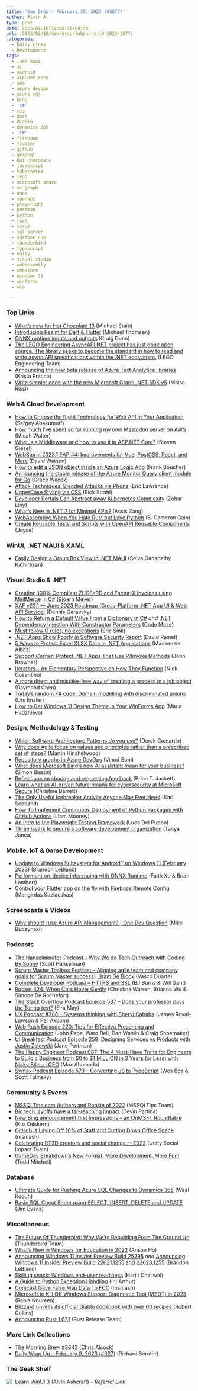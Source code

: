 ```yaml
---
title: 'Dew Drop – February 10, 2023 (#3877)'
author: Alvin A.
type: post
date: 2023-02-10T12:08:18+00:00
url: /2023/02/10/dew-drop-february-10-2023-3877/
categories:
  - Daily Links
  - Development
tags:
  - .net maui
  - ai
  - android
  - asp.net core
  - aws
  - azure devops
  - azure sql
  - bing
  - 'c#'
  - css
  - dart
  - diablo
  - dynamics 365
  - 'f#'
  - firebase
  - flutter
  - github
  - graphql
  - hot chocolate
  - javascript
  - kubernetes
  - lego
  - microsoft azure
  - ms graph
  - onnx
  - openapi
  - playwright
  - postman
  - python
  - rust
  - scrum
  - sql server
  - surface duo
  - thunderbird
  - typescript
  - unity
  - visual studio
  - webassembly
  - webstorm
  - windows 11
  - winforms
  - wsa

---
```

### <a name="top"></a>Top Links

  * <a href="https://chillicream.com/blog/2023/02/08/new-in-hot-chocolate-13" target="_blank" rel="noopener">What&#8217;s new for Hot Chocolate 13</a> (Michael Staib)
  * <a href="https://medium.com/dartlang/introducing-realm-for-dart-flutter-e30cb05eb313?source=rss----23738d481ce8---4" target="_blank" rel="noopener">Introducing Realm for Dart & Flutter</a> (Michael Thomsen)
  * <a href="https://devblogs.microsoft.com/surface-duo/onnx-machine-learning-2/" target="_blank" rel="noopener">ONNX runtime inputs and outputs</a> (Craig Dunn)
  * <a href="https://twitter.com/LEGOEngineering/status/1623255496030388227" target="_blank" rel="noopener">The LEGO Engineering AsyncAPI.NET project has just gone open source. The library seeks to become the standard in how to read and write async API specifications within the .NET ecosystem.</a> (LEGO Engineering Team)
  * <a href="https://devblogs.microsoft.com/azure-sdk/announcing-the-new-beta-release-of-azure-text-analytics-libraries/" target="_blank" rel="noopener">Announcing the new beta release of Azure Text Analytics libraries</a> (Krista Pratico)
  * <a href="https://devblogs.microsoft.com/microsoft365dev/write-simpler-code-with-the-new-microsoft-graph-net-sdk-v5/" target="_blank" rel="noopener">Write simpler code with the new Microsoft Graph .NET SDK v5</a> (Maisa Rissi)



### <a name="web"></a>Web & Cloud Development

  * <a href="https://www.grapecity.com/blogs/how-to-choose-the-right-technology-for-web-api-in-your-application" target="_blank" rel="noopener">How to Choose the Right Technology for Web API in Your Application</a> (Sergey Abakumoff)
  * <a href="https://www.micahwalter.com/how-much-ive-spent-so-far-running-my-own-mastodon-server-on-aws/" target="_blank" rel="noopener">How much I’ve spent so far running my own Mastodon server on AWS</a> (Micah Walter)
  * <a href="https://steven-giesel.com/blogPost/16535182-1fb0-4fa9-8ffa-7b90e1355e5b" target="_blank" rel="noopener">What is a Middleware and how to use it in ASP.NET Core?</a> (Steven Giesel)
  * <a href="https://blog.jetbrains.com/webstorm/2023/02/webstorm-2023-1-eap-4/" target="_blank" rel="noopener">WebStorm 2023.1 EAP #4: Improvements for Vue, PostCSS, React, and More</a> (David Watson)
  * <a href="https://www.frankysnotes.com/2023/02/how-to-edit-json-object-inside-azure.html" target="_blank" rel="noopener">How to edit a JSON object inside an Azure Logic App</a> (Frank Boucher)
  * <a href="https://devblogs.microsoft.com/azure-sdk/announcing-the-stable-release-of-the-azure-monitor-query-client-module-for-go/" target="_blank" rel="noopener">Announcing the stable release of the Azure Monitor Query client module for Go</a> (Grace Wilcox)
  * <a href="https://textslashplain.com/2023/02/09/attack-techniques-blended-attacks-via-phone/" target="_blank" rel="noopener">Attack Techniques: Blended Attacks via Phone</a> (Eric Lawrence)
  * <a href="https://weblog.west-wind.com/posts/2023/Feb/09/UpperCase-Styling-via-CSS" target="_blank" rel="noopener">UpperCase Styling via CSS</a> (Rick Strahl)
  * <a href="https://thenewstack.io/developer-portals-can-abstract-away-kubernetes-complexity/" target="_blank" rel="noopener">Developer Portals Can Abstract away Kubernetes Complexity</a> (Zohar Einy)
  * <a href="https://www.telerik.com/blogs/whats-new-dotnet-7-minimal-apis" target="_blank" rel="noopener">What’s New in .NET 7 for Minimal APIs?</a> (Assis Zang)
  * <a href="https://thenewstack.io/webassembly-when-you-hate-rust-but-love-python/" target="_blank" rel="noopener">WebAssembly: When You Hate Rust but Love Python</a> (B. Cameron Gain)
  * <a href="https://blog.postman.com/create-reusable-tests-and-scripts-with-openapi-reusable-components/" target="_blank" rel="noopener">Create Reusable Tests and Scripts with OpenAPI Reusable Components</a> (Joyce)



### <a name="silverlight"></a>WinUI, .NET MAUI & XAML

  * <a href="https://www.syncfusion.com/blogs/post/group-box-view-in-dotnet-maui.aspx?utm_source=alvinashcraft&utm_medium=email&utm_campaign=alvinashcraft_blog_edmfeb23" target="_blank" rel="noopener">Easily Design a Group Box View in .NET MAUI</a> (Selva Ganapathy Kathiresan)



### <a name="dotnet"></a>Visual Studio & .NET

  * <a href="https://www.textcontrol.com/blog/2023/02/09/creating-compliant-zugferd-and-facturx-invoices-using-mailmerge-in-csharp/" target="_blank" rel="noopener">Creating 100% Compliant ZUGFeRD and Factur-X Invoices using MailMerge in C#</a> (Bjoern Meyer)
  * <a href="https://community.devexpress.com/blogs/xaf/archive/2023/02/09/xaf-2023-1-roadmap-cross-platform-net-app-ui-and-web-api-service.aspx" target="_blank" rel="noopener">XAF v23.1 — June 2023 Roadmap (Cross-Platform .NET App UI & Web API Service)</a> (Dennis Garavsky)
  * <a href="https://code-maze.com/csharp-return-default-value-from-dictionary/" target="_blank" rel="noopener">How to Return a Default Value From a Dictionary in C#</a> _and_ <a href="https://code-maze.com/dotnet-using-constructor-injection/" target="_blank" rel="noopener">.NET Dependency Injection With Constructor Parameters</a> (Code Maze)
  * <a href="https://ericsink.com/native_aot/no_exceptions.html" target="_blank" rel="noopener">Must follow C rules, no exceptions</a> (Eric Sink)
  * <a href="https://visualstudiomagazine.com/articles/2023/02/09/net-app-security.aspx" target="_blank" rel="noopener">.NET Apps Show Poorly in Software Security Report</a> (David Ramel)
  * <a href="https://www.grapecity.com/blogs/5-ways-to-protect-excel-xlsx-data-in-net-applications" target="_blank" rel="noopener">5 Ways to Protect Excel XLSX Data in .NET Applications</a> (Mackenzie Albitz)
  * <a href="https://www.preemptive.com/support-corner-protect-net-apps-that-use-p-invoke-methods/" target="_blank" rel="noopener">Support Corner: Protect .NET Apps That Use P/Invoke Methods</a> (John Brawner)
  * <a href="https://www.devleader.ca/2023/02/10/iterators-an-elementary-perspective-on-how-they-function/" target="_blank" rel="noopener">Iterators – An Elementary Perspective on How They Function</a> (Nick Cosentino)
  * <a href="https://devblogs.microsoft.com/oldnewthing/20230209-00/?p=107812" target="_blank" rel="noopener">A more direct and mistake-free way of creating a process in a job object</a> (Raymond Chen)
  * <a href="https://www.planetgeek.ch/2023/02/09/todays-random-f-code-domain-modelling-with-discriminated-unions/" target="_blank" rel="noopener">Today’s random F# code: Domain modelling with discriminated unions</a> (Urs Enzler)
  * <a href="https://www.telerik.com/blogs/how-to-windows-11-design-theme-winforms-app" target="_blank" rel="noopener">How to Get Windows 11 Design Theme in Your WinForms App</a> (Maria Hadzhieva)



### <a name="design"></a>Design, Methodology & Testing

  * <a href="https://codeopinion.com/which-software-architecture-patterns-do-you-use/" target="_blank" rel="noopener">Which Software Architecture Patterns do you use?</a> (Derek Comartin)
  * <a href="https://nkdagility.com/blog/why-does-agile-focus-on-values-and-principles-rather-than-a-prescribed-set-of-steps/" target="_blank" rel="noopener">Why does Agile focus on values and principles rather than a prescribed set of steps?</a> (Martin Hinshelwood)
  * <a href="https://techcommunity.microsoft.com/t5/healthcare-and-life-sciences/repository-graphs-in-azure-devops/ba-p/3738791" target="_blank" rel="noopener">Repository graphs in Azure DevOps</a> (Vinod Soni)
  * <a href="https://www.techrepublic.com/article/microsoft-new-ai-assistant/" target="_blank" rel="noopener">What does Microsoft Bing&#8217;s new AI assistant mean for your business?</a> (Simon Bisson)
  * <a href="https://briantjackett.com/2023/02/09/reflections-on-sharing-and-requesting-feedback/" target="_blank" rel="noopener">Reflections on sharing and requesting feedback</a> (Brian T. Jackett)
  * <a href="https://www.microsoft.com/en-us/security/blog/2023/02/09/learn-what-an-ai-driven-future-means-for-cybersecurity-at-microsoft-secure/" target="_blank" rel="noopener">Learn what an AI-driven future means for cybersecurity at Microsoft Secure</a> (Christine Barrett)
  * <a href="https://availagility.co.uk/2023/02/09/the-only-useful-icebreaker-activity-anyone-may-ever-need/" target="_blank" rel="noopener">The Only Useful Icebreaker Activity Anyone May Ever Need</a> (Karl Scotland)
  * <a href="https://endjin.com/blog/2023/02/how-to-implement-continuous-deployment-of-python-packages-with-github-actions.html" target="_blank" rel="noopener">How To Implement Continuous Deployment of Python Packages with GitHub Actions</a> (Liam Mooney)
  * <a href="https://hackernoon.com/an-intro-to-the-playwright-testing-framework?source=rss" target="_blank" rel="noopener">An Intro to the Playwright Testing Framework</a> (Luca Del Puppo)
  * <a href="https://stackoverflow.blog/2023/02/09/three-layers-to-secure-a-software-development-organization/" target="_blank" rel="noopener">Three layers to secure a software development organization</a> (Tanya Janca)



### <a name="mobile"></a>Mobile, IoT & Game Development

  * <a href="https://blogs.windows.com/windows-insider/2023/02/09/update-to-windows-subsystem-for-android-on-windows-11-february-2023/" target="_blank" rel="noopener">Update to Windows Subsystem for Android™ on Windows 11 (February 2023)</a> (Brandon LeBlanc)
  * <a href="https://cloudblogs.microsoft.com/opensource/2023/02/08/performant-on-device-inferencing-with-onnx-runtime/" target="_blank" rel="noopener">Performant on-device inferencing with ONNX Runtime</a> (Faith Xu & Brian Lambert)
  * <a href="https://medium.com/flutter-community/control-your-flutter-app-on-the-fly-with-firebase-remote-config-d002ad294b01?source=rss----86fb29d7cc6a---4" target="_blank" rel="noopener">Control your Flutter app on the fly with Firebase Remote Config</a> (Mangirdas Kazlauskas)



### <a name="videos"></a>Screencasts & Videos

  * <a href="http://www.youtube.com/watch?v=pGbhg5ox7jc" target="_blank" rel="noopener">Why should I use Azure API Management? | One Dev Question</a> (Mike Budzynski)



### <a name="podcasts"></a>Podcasts

  * <a href="https://www.hanselminutes.com/879/why-we-do-tech-outreach-with-coding-by-sophy" target="_blank" rel="noopener">The Hanselminutes Podcast &#8211; Why We do Tech Outreach with Coding By Sophy</a> (Scott Hanselman)
  * <a href="https://scrummastertoolbox.libsyn.com/aligning-agile-team-and-company-goals-for-scrum-master-success-bram-de-block" target="_blank" rel="noopener">Scrum Master Toolbox Podcast &#8211; Aligning agile team and company goals for Scrum Master success | Bram De Block</a> (Vasco Duarte)
  * <a href="https://completedeveloperpodcast.com/https-and-ssl/" target="_blank" rel="noopener">Complete Developer Podcast &#8211; HTTPS and SSL</a> (BJ Burns & Will Gant)
  * <a href="http://relay.fm/rocket/424" target="_blank" rel="noopener">Rocket 424: When Cars Hover Gently</a> (Christina Warren, Brianna Wu & Simone De Rochefort)
  * <a href="https://stackoverflow.blog/2023/02/10/does-your-professor-pass-the-turing-test-ep-537/" target="_blank" rel="noopener">The Stack Overflow Podcast Episode 537 &#8211; Does your professor pass the Turing test?</a> (Eira May)
  * <a href="https://uxpodcast.com/308-systems-thinking-sheryl-cababa/" target="_blank" rel="noopener">UX Podcast #308 &#8211; Systems thinking with Sheryl Cababa</a> (James Royal-Lawson & Per Axbom)
  * <a href="https://www.webrush.io/episodes/episode-220-tips-for-effective-presenting-and-communication" target="_blank" rel="noopener">Web Rush Episode 220: Tips for Effective Presenting and Communication</a> (John Papa, Ward Bell, Dan Wahlin & Craig Shoemaker)
  * <a href="https://uibreakfast.com/259-designing-services-products-with-justin-zalewski/" target="_blank" rel="noopener">UI Breakfast Podcast Episode 259: Designing Services vs Products with Justin Zalewski</a> (Jane Portman)
  * <a href="https://oasisofcourage.com/087-the-4-must-have-traits-for-engineers-to-build-a-business-from-0-to-1-million-in-3-years-or-less-with-nicky-billou-ceo/" target="_blank" rel="noopener">The Happy Engineer Podcast 087: The 4 Must-Have Traits for Engineers to Build a Business from $0 to $1 MILLION in 3 Years (or Less) with Nicky Billou | CEO</a> (Max Ahumada)
  * <a href="https://syntax.fm/show/573/converting-js-to-typescript" target="_blank" rel="noopener">Syntax Podcast Episode 573 &#8211; Converting JS to TypeScript</a> (Wes Bos & Scott Tolinsky)



### <a name="events"></a>Community & Events

  * <a href="https://www.mssqltips.com/sqlservertip/7578/mssqltipscom-authors-and-rookie-of-2022/" target="_blank" rel="noopener">MSSQLTips.com Authors and Rookie of 2022</a> (MSSQLTips Team)
  * <a href="https://betanews.com/2023/02/09/big-tech-layoffs-impact/" target="_blank" rel="noopener">Big tech layoffs have a far-reaching impact</a> (Devin Partida)
  * <a href="https://www.onmsft.com/news/new-bing-announcement-first-impressions-an-onmsft-roundtable/" target="_blank" rel="noopener">New Bing announcement first impressions – an OnMSFT Roundtable</a> (Kip Kniskern)
  * <a href="https://tech.slashdot.org/story/23/02/09/1916210/github-is-laying-off-10-of-staff-and-cutting-down-office-space?utm_source=rss1.0mainlinkanon&utm_medium=feed" target="_blank" rel="noopener">GitHub is Laying Off 10% of Staff and Cutting Down Office Space</a> (msmash)
  * <a href="https://blog.unity.com/news/rt3d-creators-and-social-change-in-2022" target="_blank" rel="noopener">Celebrating RT3D creators and social change in 2022</a> (Unity Social Impact Team)
  * <a href="https://codewriteplay.com/2023/02/09/gamedev-breakdowns-new-format-more-development-more-fun/" target="_blank" rel="noopener">GameDev Breakdown’s New Format: More Development, More Fun!</a> (Todd Mitchell)



### <a name="sql"></a>Database

  * <a href="https://waelkdouh.medium.com/ultimate-guide-for-pushing-azure-sql-changes-to-dynamics-365-6abfa2d7da19?source=rss-7c952a7fb2b8------2" target="_blank" rel="noopener">Ultimate Guide for Pushing Azure SQL Changes to Dynamics 365</a> (Wael Kdouh)
  * <a href="https://www.mssqltips.com/sqlservertip/7511/sql-cheat-sheet-for-select-insert-delete-and-update-commands/" target="_blank" rel="noopener">Basic SQL Cheat Sheet using SELECT, INSERT, DELETE and UPDATE</a> (Jim Evans)



### <a name="misc"></a>Miscellaneous

  * <a href="https://blog.thunderbird.net/2023/02/the-future-of-thunderbird-why-were-rebuilding-from-the-ground-up/" target="_blank" rel="noopener">The Future Of Thunderbird: Why We&#8217;re Rebuilding From The Ground Up</a> (Thunderbird Team)
  * <a href="https://techcommunity.microsoft.com/t5/education-blog/what-s-new-in-windows-for-education-in-2023/ba-p/3728772" target="_blank" rel="noopener">What’s New in Windows for Education in 2023</a> (Anson Ho)
  * <a href="https://blogs.windows.com/windows-insider/2023/02/09/announcing-windows-11-insider-preview-build-25295/" target="_blank" rel="noopener">Announcing Windows 11 Insider Preview Build 25295</a> _and_ <a href="https://blogs.windows.com/windows-insider/2023/02/09/announcing-windows-11-insider-preview-build-22621-1255-and-22623-1255/" target="_blank" rel="noopener">Announcing Windows 11 Insider Preview Build 22621.1255 and 22623.1255</a> (Brandon LeBlanc)
  * <a href="https://techcommunity.microsoft.com/t5/windows-it-pro-blog/skilling-snack-windows-end-user-readiness/ba-p/3738618" target="_blank" rel="noopener">Skilling snack: Windows end-user readiness</a> (Harjit Dhaliwal)
  * <a href="https://www.sitepoint.com/python-exception-handling/?utm_source=rss" target="_blank" rel="noopener">A Guide to Python Exception Handling</a> (Ini Arthur)
  * <a href="https://news.slashdot.org/story/23/02/09/1511238/comcast-gave-false-map-data-to-fcc?utm_source=rss1.0mainlinkanon&utm_medium=feed" target="_blank" rel="noopener">Comcast Gave False Map Data To FCC</a> (msmash)
  * <a href="https://petri.com/microsoft-windows-support-diagnostic-tool-msdt/" target="_blank" rel="noopener">Microsoft to Kill Off Windows Support Diagnostic Tool (MSDT) in 2025</a> (Rabia Noureen)
  * <a href="https://www.onmsft.com/news/blizzard-unveils-its-official-diablo-cookbook-with-over-60-recipes/" target="_blank" rel="noopener">Blizzard unveils its official Diablo cookbook with over 60 recipes</a> (Robert Collins)
  * <a href="https://blog.rust-lang.org/2023/02/09/Rust-1.67.1.html" target="_blank" rel="noopener">Announcing Rust 1.67.1</a> (Rust Release Team)



### <a name="links"></a>More Link Collections

  * <a href="https://blog.cwa.me.uk/2023/02/10/the-morning-brew-3643/" target="_blank" rel="noopener">The Morning Brew #3643</a> (Chris Alcock)
  * <a href="https://seroter.com/2023/02/09/daily-wrap-up-february-9-2023-027/" target="_blank" rel="noopener">Daily Wrap Up – February 9, 2023 (#027)</a> (Richard Seroter)



### <a name="shelf"></a>The Geek Shelf

<a href="https://www.amazon.com/dp/1800208669/?tag=amavin-20" target="_blank" rel="noopener"><img decoding="async" align="left" style="margin: 0px 4px 0px 0px; border: 0px currentcolor; border-image: none; float: left; display: inline; background-image: none;" src="https://m.media-amazon.com/images/I/41Z9lMC71WL._SS135_.jpg" border="0" /></a>&nbsp;<a href="https://www.amazon.com/dp/1800208669/?tag=amavin-20" target="_blank" rel="noopener">Learn WinUI 3</a> (Alvin Ashcraft) _&#8211; Referral Link_